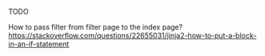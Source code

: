 TODO

How to pass filter from filter page to the index page? https://stackoverflow.com/questions/22655031/jinja2-how-to-put-a-block-in-an-if-statement
